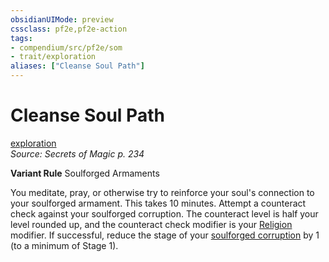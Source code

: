 ```yaml
---
obsidianUIMode: preview
cssclass: pf2e,pf2e-action
tags:
- compendium/src/pf2e/som
- trait/exploration
aliases: ["Cleanse Soul Path"]
---
```

# Cleanse Soul Path
[exploration](rules/traits/exploration.md "Exploration Action & Ability Trait")  
*Source: Secrets of Magic p. 234*  

**Variant Rule** Soulforged Armaments

You meditate, pray, or otherwise try to reinforce your soul's connection to your soulforged armament. This takes 10 minutes. Attempt a counteract check against your soulforged corruption. The counteract level is half your level rounded up, and the counteract check modifier is your [Religion](compendium/skills.md#Religion) modifier. If successful, reduce the stage of your [soulforged corruption](compendium/gm/afflictions/soulforged-corruption-som.md) by 1 (to a minimum of Stage 1).